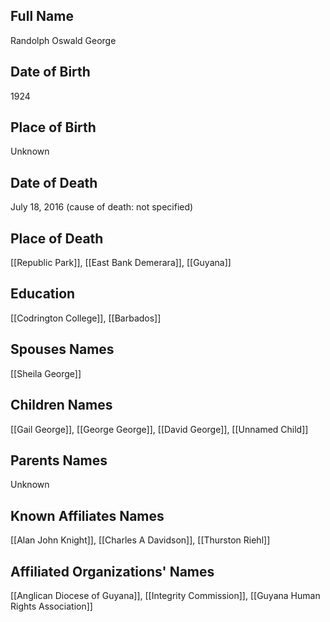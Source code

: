 ## Full Name
Randolph Oswald George

## Date of Birth
1924

## Place of Birth
Unknown

## Date of Death
July 18, 2016 (cause of death: not specified)

## Place of Death
[[Republic Park]], [[East Bank Demerara]], [[Guyana]]

## Education
[[Codrington College]], [[Barbados]]

## Spouses Names
[[Sheila George]]

## Children Names
[[Gail George]], [[George George]], [[David George]], [[Unnamed Child]]

## Parents Names
Unknown

## Known Affiliates Names
[[Alan John Knight]], [[Charles A Davidson]], [[Thurston Riehl]]

## Affiliated Organizations' Names
[[Anglican Diocese of Guyana]], [[Integrity Commission]], [[Guyana Human Rights Association]]

